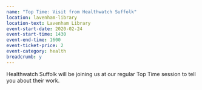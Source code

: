 ```yaml
---
name: "Top Time: Visit from Healthwatch Suffolk"
location: lavenham-library
location-text: Lavenham Library
event-start-date: 2020-02-24
event-start-time: 1430
event-end-time: 1600
event-ticket-price: 2
event-category: health
breadcrumb: y
---
```


Healthwatch Suffolk will be joining us at our regular Top Time session to tell you about their work.
